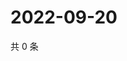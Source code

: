 # 2022-09-20

共 0 条

<!-- BEGIN WEIBO -->
<!-- 最后更新时间 Tue Sep 20 2022 17:22:37 GMT+0800 (China Standard Time) -->

<!-- END WEIBO -->
